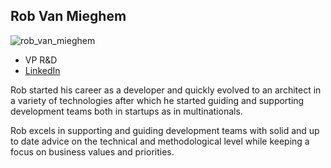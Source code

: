 ## Rob Van Mieghem

![rob_van_mieghem](img/rob_van_mieghem.png)

- VP R&D
- [LinkedIn](https://www.linkedin.com/in/robvanmieghem/)

Rob started his career as a developer and quickly evolved to an architect in a variety of technologies after which he started guiding and supporting development teams both in startups as in multinationals.

Rob excels in supporting and guiding development teams with solid and up to date advice on the technical and methodological level while keeping a focus on business values and priorities.



